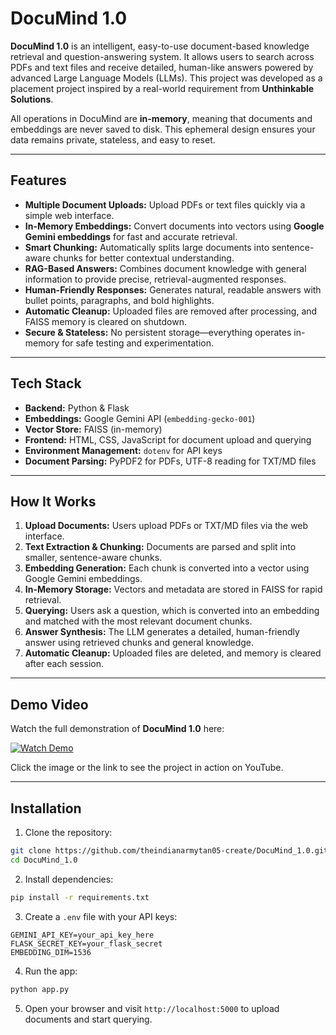 # DocuMind 1.0

**DocuMind 1.0** is an intelligent, easy-to-use document-based knowledge retrieval and question-answering system. It allows users to search across PDFs and text files and receive detailed, human-like answers powered by advanced Large Language Models (LLMs). This project was developed as a placement project inspired by a real-world requirement from **Unthinkable Solutions**.

All operations in DocuMind are **in-memory**, meaning that documents and embeddings are never saved to disk. This ephemeral design ensures your data remains private, stateless, and easy to reset.

---

## Features

* **Multiple Document Uploads:** Upload PDFs or text files quickly via a simple web interface.  
* **In-Memory Embeddings:** Convert documents into vectors using **Google Gemini embeddings** for fast and accurate retrieval.  
* **Smart Chunking:** Automatically splits large documents into sentence-aware chunks for better contextual understanding.  
* **RAG-Based Answers:** Combines document knowledge with general information to provide precise, retrieval-augmented responses.  
* **Human-Friendly Responses:** Generates natural, readable answers with bullet points, paragraphs, and bold highlights.  
* **Automatic Cleanup:** Uploaded files are removed after processing, and FAISS memory is cleared on shutdown.  
* **Secure & Stateless:** No persistent storage—everything operates in-memory for safe testing and experimentation.  

---

## Tech Stack

* **Backend:** Python & Flask  
* **Embeddings:** Google Gemini API (`embedding-gecko-001`)  
* **Vector Store:** FAISS (in-memory)  
* **Frontend:** HTML, CSS, JavaScript for document upload and querying  
* **Environment Management:** `dotenv` for API keys  
* **Document Parsing:** PyPDF2 for PDFs, UTF-8 reading for TXT/MD files  

---

## How It Works

1. **Upload Documents:** Users upload PDFs or TXT/MD files via the web interface.  
2. **Text Extraction & Chunking:** Documents are parsed and split into smaller, sentence-aware chunks.  
3. **Embedding Generation:** Each chunk is converted into a vector using Google Gemini embeddings.  
4. **In-Memory Storage:** Vectors and metadata are stored in FAISS for rapid retrieval.  
5. **Querying:** Users ask a question, which is converted into an embedding and matched with the most relevant document chunks.  
6. **Answer Synthesis:** The LLM generates a detailed, human-friendly answer using retrieved chunks and general knowledge.  
7. **Automatic Cleanup:** Uploaded files are deleted, and memory is cleared after each session.  

---

## Demo Video

Watch the full demonstration of **DocuMind 1.0** here:  

[![Watch Demo](https://img.youtube.com/vi/-CFPwAQ85Ds/0.jpg)](https://youtu.be/-CFPwAQ85Ds)  

Click the image or the link to see the project in action on YouTube.  

---

## Installation

1. Clone the repository:

```bash
git clone https://github.com/theindianarmytan05-create/DocuMind_1.0.git
cd DocuMind_1.0
````

2. Install dependencies:

```bash
pip install -r requirements.txt
```

3. Create a `.env` file with your API keys:

```
GEMINI_API_KEY=your_api_key_here
FLASK_SECRET_KEY=your_flask_secret
EMBEDDING_DIM=1536
```

4. Run the app:

```bash
python app.py
```

5. Open your browser and visit `http://localhost:5000` to upload documents and start querying.
```
